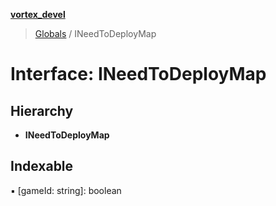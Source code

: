 **[vortex_devel](../README.md)**

> [Globals](../globals.md) / INeedToDeployMap

# Interface: INeedToDeployMap

## Hierarchy

* **INeedToDeployMap**

## Indexable

▪ [gameId: string]: boolean

